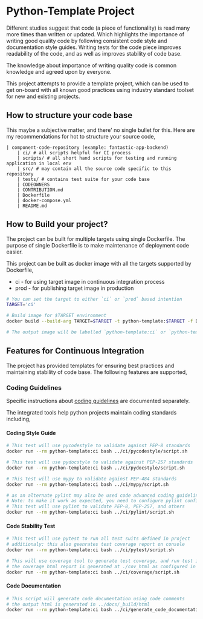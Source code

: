 # Python-Template Project

Different studies suggest that code (a piece of functionality) is read many more times than written or updated. Which highlights the importance of writing good quality code by following consistent code style and documentation style guides. Writing tests for the code piece improves readability of the code, and as well as improves stability of code base.

The knowledge about importance of writing quality code is common knowledge and agreed upon by everyone.

This project attempts to provide a template project, which can be used to get on-board with all known good practices using industry standard toolset for new and existing projects.

## How to structure your code base
This maybe a subjective matter, and there' no single bullet for this. Here are my recommendations for hot to structure your source code,

```
| component-code-repository (example: fantastic-app-backend)
    | ci/ # all scripts helpful for CI process
    | scripts/ # all short hand scripts for testing and running application in local env
    | src/ # may contain all the source code specific to this repository
    | tests/ # contains test suite for your code base
    | CODEOWNERS
    | CONTRIBUTION.md
    | Dockerfile
    | docker-compose.yml
    | README.md
```

## How to Build your project?
The project can be built for multiple targets using single Dockerfile. The purpose of single Dockerfile is to make maintenance of deployment code easier.

This project can be built as docker image with all the targets supported by Dockerfile,
- ci - for using target image in continuous integration process
- prod - for publishing target image in production

```bash
# You can set the target to either `ci` or `prod` based intention
TARGET='ci'

# Build image for $TARGET environment
docker build --build-arg TARGET=$TARGET -t python-template:$TARGET -f Dockerfile .

# The output image will be labelled `python-template:ci` or `python-template:prod`

```

## Features for Continuous Integration
The project has provided templates for ensuring best practices and maintaining stability of code base. The following features are supported,

### Coding Guidelines
Specific instructions about [coding guidelines](CONTRIBUTING.md) are documented separately.

The integrated tools help python projects maintain coding standards including,

#### Coding Style Guide
```bash
# This test will use pycodestyle to validate against PEP-8 standards
docker run --rm python-template:ci bash ../ci/pycodestyle/script.sh

# This test will use pydocstyle to validate against PEP-257 standards
docker run --rm python-template:ci bash ../ci/pydocstyle/script.sh

# This test will use mypy to validate against PEP-484 standards
docker run --rm python-template:ci bash ../ci/mypy/script.sh

# as an alternate pylint may also be used code advanced coding guidelines specific to your project
# Note: to make it work as expected, you need to configure pylint configurations as desired
# This test will use pylint to validate PEP-8, PEP-257, and others
docker run --rm python-template:ci bash ../ci/pylint/script.sh
```

#### Code Stability Test
```bash
# This test will use pytest to run all test suits defined in project
# additionaly: this also geenrates test coverage report on console
docker run --rm python-template:ci bash ../ci/pytest/script.sh

# This will use coverage tool to generate test coverage, and run test if coverage is not generated yet
# the coverage html report is generated at ./cov_html as configured in ../ci/coverage/.coveragerc.ini
docker run --rm python-template:ci bash ../ci/coverage/script.sh
```

#### Code Documentation
```bash
# This script will generate code documentation using code comments
# the output html is generated in ../docs/_build/html
docker run --rm python-template:ci bash ../ci/generate_code_documentation.sh
```

